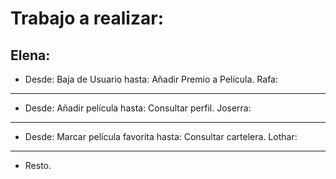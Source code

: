 Trabajo a realizar:
===================
Elena:
------
* Desde: Baja de Usuario hasta: Añadir Premio a Película.
Rafa:
-----
* Desde: Añadir película hasta: Consultar perfil.
Joserra:
--------
* Desde: Marcar película favorita hasta: Consultar cartelera.
Lothar:
-------
* Resto.
